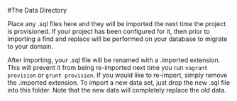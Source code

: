 #The Data Directory

Place any .sql files here and they will be imported the next time the project is provisioned. If your project has been configured for it, then prior to importing a find and replace will be performed on your database to migrate to your domain.

After importing, your .sql file will be renamed with a .imported extension. This will prevent it from being re-imported next time you run `vagrant provision` or `grunt provision`. If you would like to re-import, simply remove the .imported extension. To import a new data set, just drop the new .sql file into this folder. Note that the new data will completely replace the old data.
